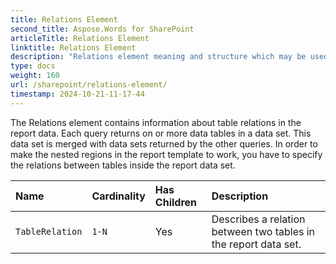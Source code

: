 ```yaml
---
title: Relations Element
second_title: Aspose.Words for SharePoint
articleTitle: Relations Element
linktitle: Relations Element
description: "Relations element meaning and structure which may be used while configuring Aspose.Words for SharePoint reports."
type: docs
weight: 160
url: /sharepoint/relations-element/
timestamp: 2024-10-21-11-17-44
---
```


The Relations element contains information about table relations in the report data. Each query returns on or more data tables in a data set. This data set is merged with data sets returned by the other queries. In order to make the nested regions in the report template to work, you have to specify the relations between tables inside the report data set.

| Name | Cardinality | Has Children | Description |
| :- | :- | :- | :- |
| `TableRelation` | `1-N` | Yes | Describes a relation between two tables in the report data set. |
